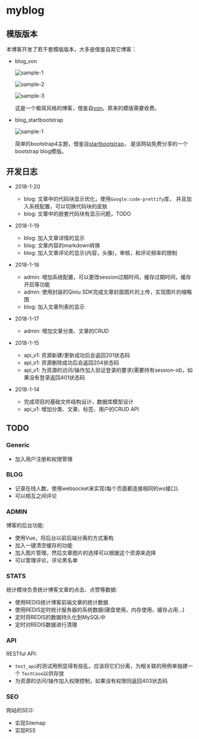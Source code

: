 # myblog


## 模版版本

本博客开发了若干套模版版本，大多是借鉴自其它博客：

- blog_von

    ![sample-1](http://p2gg7csfl.bkt.clouddn.com/ed52361a-2b12-4509-b832-49f013b6d6cc?imageMogr2/thumbnail/600x400)

    ![sample-2](http://p2gg7csfl.bkt.clouddn.com/d06c3ca8-d960-4307-bfcc-de6a109554ff?imageMogr2/thumbnail/600x400)

    ![sample-3](http://p2gg7csfl.bkt.clouddn.com/ed52361a-2b12-4509-b832-49f013b6d6cc?imageMogr2/thumbnail/600x400)

    这是一个极简风格的博客，借鉴自[von](http://paullaros.nl/von/)。原来的模版需要收费。


- blog_startbootstrap

    ![sample-1](http://p2gg7csfl.bkt.clouddn.com/5fb7cec6-5431-4e1e-bd82-d764e370a4eb?imageMogr2/thumbnail/600x400)

    简单的bootstrap4主题，借鉴自[startbootstrap](https://startbootstrap.com/template-overviews/blog-post/)，
    是该网站免费分享的一个bootstrap blog模版。


## 开发日志

- 2018-1-20

    - blog: 文章中的代码块显示优化，使用`Google:code-prettify`库，
    并且加入系统配置，可以切换代码块的皮肤
    - blog: 文章中的嵌套代码块有显示问题，TODO

- 2018-1-19

    - blog: 加入文章详情的显示
    - blog: 文章内容的markdown转换
    - blog: 加入文章评论的显示(内容，头像)，审核，和评论频率的限制

- 2018-1-18

    - admin: 增加系统配置，可以更改session过期时间，缓存过期时间，缓存开启等功能
    - admin: 使用封装的Qiniu SDK完成文章封面图片的上传，实现图片的缩略图
    - blog: 加入文章列表的显示

- 2018-1-17

    - admin: 增加文章分类、文章的CRUD

- 2018-1-15

    - api_v1: 资源新建/更新成功后会返回201状态码
    - api_v1: 资源删除成功后会返回204状态码
    - api_v1: 为资源的访问/操作加入验证登录的要求(需要持有session-id)，如果没有登录返回401状态码

- 2018-1-14

    - 完成项目的基础文件结构设计，数据库模型设计
    - api_v1: 增加分类、文章、标签、用户的CRUD API


## TODO

### Generic

- 加入用户注册和权限管理

### BLOG

- 记录在线人数，使用websocket来实现(每个页面都连接相同的ws接口).
- 可以相互之间评论

### ADMIN

博客的后台功能:

- 使用Vue，将后台以前后端分离的方式重构
- 加入一键清空缓存的功能
- 加入图片管理，然后文章图片的选择可以根据这个资源来选择
- 可以管理评论，评论黑名单

### STATS

统计模块负责统计博客文章的点击、点赞等数据:

- 使用REDIS统计博客前端文章的统计数据
- 使用REDIS定时统计服务器的系统数据(硬盘使用，内存使用，缓存占用...)
- 定时将REDIS的数据持久化到MySQL中
- 定时对REDIS数据进行清理

### API

RESTful API:

- `test_api`的测试用例显得有些乱，应该将它们分离，为相关联的用例单独建一个
`TestCase`以供存放
- 为资源的访问/操作加入权限控制，如果没有权限则返回403状态码

### SEO

网站的SEO:

- 实现Sitemap
- 实现RSS
